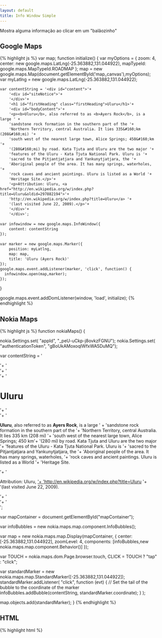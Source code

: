```yaml
---
layout: default
title: Info Window Simple
---
```


Mostra alguma informação ao clicar em um "balãozinho"

<h2>Google Maps</h2>

{% highlight js %}
var map;
  function initialize() {
    var myOptions = {
        zoom: 4,
        center: new google.maps.LatLng(-25.363882,131.044922),
         mapTypeId: google.maps.MapTypeId.ROADMAP
    };
    map = new google.maps.Map(document.getElementById('map_canvas'),myOptions);
    var myLatlng = new google.maps.LatLng(-25.363882,131.044922);
 

    var contentString = '<div id="content">'+
        '<div id="siteNotice">'+
        '</div>'+
        '<h1 id="firstHeading" class="firstHeading">Uluru</h1>'+
        '<div id="bodyContent">'+
        '<p><b>Uluru</b>, also referred to as <b>Ayers Rock</b>, is a large ' +
        'sandstone rock formation in the southern part of the '+
        'Northern Territory, central Australia. It lies 335&#160;km (208&#160;mi) '+
        'south west of the nearest large town, Alice Springs; 450&#160;km '+
        '(280&#160;mi) by road. Kata Tjuta and Uluru are the two major '+
        'features of the Uluru - Kata Tjuta National Park. Uluru is '+
        'sacred to the Pitjantjatjara and Yankunytjatjara, the '+
        'Aboriginal people of the area. It has many springs, waterholes, '+
        'rock caves and ancient paintings. Uluru is listed as a World '+
        'Heritage Site.</p>'+
        '<p>Attribution: Uluru, <a href="http://en.wikipedia.org/w/index.php?title=Uluru&oldid=297882194">'+
        'http://en.wikipedia.org/w/index.php?title=Uluru</a> '+
        '(last visited June 22, 2009).</p>'+
        '</div>'+
        '</div>';
        
    var infowindow = new google.maps.InfoWindow({
        content: contentString
    });

    var marker = new google.maps.Marker({
        position: myLatlng,
        map: map,
        title: 'Uluru (Ayers Rock)'
    });
    google.maps.event.addListener(marker, 'click', function() {
      infowindow.open(map,marker);
    });
  }

google.maps.event.addDomListener(window, 'load', initialize);
{% endhighlight %}

 
<h2>Nokia Maps</h2>

{% highlight js %}
function nokiaMaps()
{
  
  nokia.Settings.set( "appId", "_peU-uCkp-j8ovkzFGNU"); 
  nokia.Settings.set( "authenticationToken", "gBoUkAMoxoqIWfxWA5DuMQ");

  var contentString = '<div id="content">'+
        '<div id="siteNotice">'+
        '</div>'+
        '<h1 id="firstHeading" class="firstHeading">Uluru</h1>'+
        '<div id="bodyContent">'+
        '<p><b>Uluru</b>, also referred to as <b>Ayers Rock</b>, is a large ' +
        'sandstone rock formation in the southern part of the '+
        'Northern Territory, central Australia. It lies 335&#160;km (208&#160;mi) '+
        'south west of the nearest large town, Alice Springs; 450&#160;km'+
        '(280&#160;mi) by road. Kata Tjuta and Uluru are the two major '+
        'features of the Uluru - Kata Tjuta National Park. Uluru is '+
        'sacred to the Pitjantjatjara and Yankunytjatjara, the '+
        'Aboriginal people of the area. It has many springs, waterholes, '+
        'rock caves and ancient paintings. Uluru is listed as a World '+
        'Heritage Site.</p>'+
        '<p>Attribution: Uluru, <a href="http://en.wikipedia.org/w/index.php?title=Uluru&oldid=297882194">'+
        'http://en.wikipedia.org/w/index.php?title=Uluru</a> '+
        '(last visited June 22, 2009).</p>'+
        '</div>'+
        '</div>';


var mapContainer = document.getElementById("mapContainer");
   
var infoBubbles = new nokia.maps.map.component.InfoBubbles();

var map = new nokia.maps.map.Display(mapContainer, {
  center: [-25.363882,131.044922],
  zoomLevel: 4,
  components: [infoBubbles,new nokia.maps.map.component.Behavior()]
});


var TOUCH = nokia.maps.dom.Page.browser.touch,
  CLICK = TOUCH ? "tap" : "click";

  var standardMarker = new nokia.maps.map.StandardMarker([-25.363882,131.044922]);
  standardMarker.addListener(
      "click",
      function (evt) {
        // Set the tail of the bubble to the coordinate of the marker
        infoBubbles.addBubble(contentString, standardMarker.coordinate);
      }
    );

  map.objects.add(standardMarker);
}
{% endhighlight %}

<h2>HTML</h2>

{% highlight html %} 
 <!DOCTYPE html>
<html>
  <head>
    <title>Google Maps JavaScript API v3 Example: Map Geolocation</title>
    <meta name="viewport" content="initial-scale=1.0, user-scalable=no">
    <meta charset="UTF-8">
    <style type="text/css">
      html, body {
       
        overflow:hidden;
      }

      
      body {
        margin: 0;
        padding: 0;
        overflow: hidden;
        width: 100%;
        height: 100%;
        position: absolute;
      }

      #map_canvas {
        width: 400px;
        height: 400px;
        left: 0px;
        top: 0;
        position: absolute;
      }
      
      #mapContainer {
        width: 400px;
        height: 400px;
        left: 450px;
        top: 0;
        position: absolute;
      }
    </style>
    <!-- chamada à api do Google Maps e código que mostra o mapa do Google Maps. Coloquei em JS separados para não ficar muito confuso aqui -->
    <!--
    Include the maps javascript with sensor=true because this code is using a
    sensor (a GPS locator) to determine the user's location.
    See: https://developers.google.com/apis/maps/documentation/javascript/basics#SpecifyingSensor
    -->
    <script type="text/javascript"
        src="https://maps.googleapis.com/maps/api/js?sensor=true&language"></script>
          </head>
    <script type="text/javascript" src="google.js"></script>
     
    <!-- Clamada a API do Nokia Maps e código que mostra o mapa do Nokia Maps-->
    <script type="text/javascript" charset="UTF-8" src="http://api.maps.nokia.com/2.2.0//jsl.js?with=all"></script>
    <script type="text/javascript" src="nokia.js"></script>

  </head>  
  <body>
    <div id="map_canvas"></div>
    <div id='mapContainer'> </div>
       <script type="text/javascript"> 
         nokiaMaps(); 
       </script>
  </body>
</html>
{% endhighlight %}

<h2>Resultado</h2>

<a href="/samples/infowindow_simple" target="_blank">Página com exemplo completo</a>

<img src="/images_posts/infowindow_simple.png" width="900px" class="post_img" />
